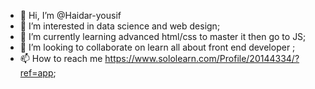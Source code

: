 - 👋 Hi, I’m @Haidar-yousif
- 👀 I’m interested in data science and web design;
- 🌱 I’m currently learning advanced html/css to master it then go to JS;
- 💞️ I’m looking to collaborate on learn all about front end developer ;
- 📫 How to reach me https://www.sololearn.com/Profile/20144334/?ref=app;

<!---
Haidar-yousif/Haidar-yousif is a ✨ special ✨ repository because its `README.md` (this file) appears on your GitHub profile.
You can click the Preview link to take a look at your changes.
--->
